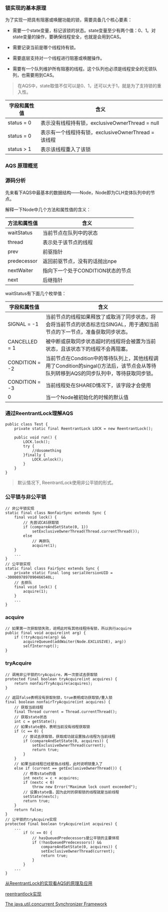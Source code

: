 ### 锁实现的基本原理

为了实现一把具有阻塞或唤醒功能的锁，需要具备几个核心要素：

- 需要一个state变量，标记该锁的状态。state变量至少有两个值：0、1。对state变量的操作，要确保线程安全，也就是会用到CAS。

- 需要记录当前是哪个线程持有锁。

- 需要底层支持对一个线程进行阻塞或唤醒操作。

- 需要有一个队列维护所有阻塞的线程。这个队列也必须是线程安全的无锁队列，也需要用到CAS。


> 在AQS中，state取值不仅可以是0、1，还可以大于1，就是为了支持锁的重入性。

|  字段和属性值   | 含义  |
|  ----  | ----  |
| status = 0  | 表示没有线程持有锁，exclusiveOwnerThread = null |
| status = 0  | 表示有一个线程持有锁，exclusiveOwnerThread = 该线程 |
| status > 1  | 表示该线程重入了该锁 |


### AQS 原理概览




### 源码分析

先来看下AQS中最基本的数据结构——Node，Node即为CLH变体队列中的节点。

解释一下Node中几个方法和属性值的含义：

|  方法和属性值   | 含义  |
|  ----  | ----  |
| waitStatus  | 当前节点在队列中的状态 |
| thread  | 表示处于该节点的线程 |
| prev  | 前驱指针 |
| predecessor  | 返回前驱节点，没有的话抛出npe |
| nextWaiter  | 指向下一个处于CONDITION状态的节点 |
| next  | 后继指针 |

waitStatus有下面几个枚举值：

|  字段和属性值   | 含义  |
|  ----  | ----  |
| SIGNAL = -1  | 当前节点的线程如果释放了或取消了同步状态，将会将当前节点的状态标志位SINGAL，用于通知当前节点的下一节点，准备获取同步状态。 |
| CANCELLED = 1 | 被中断或获取同步状态超时的线程将会被置为当前状态，且该状态下的线程不会再阻塞。 |
| CONDITION = -2  | 当前节点在Condition中的等待队列上，其他线程调用了Condition的singal()方法后，该节点会从等待队列转移到AQS的同步队列中，等待获取同步锁。 |
|CONDITION = -3|当前线程处在SHARED情况下，该字段才会使用|
| 0  |当一个Node被初始化的时候的默认值 |

### 通过ReentrantLock理解AQS

```
public class Test {
    private static final ReentrantLock LOCK = new ReentrantLock();

    public void run() {
        LOCK.lock();
        try {
            //dosomething
        }finally {
            LOCK.unlock();
        }
    }
}
```

> 默认情况下, ReentrantLock使用非公平锁的形式。

### 公平锁与非公平锁

```
// 非公平锁实现
static final class NonfairSync extends Sync {
	final void lock() {
        // 先尝试CAS获取锁
        if (compareAndSetState(0, 1))
            setExclusiveOwnerThread(Thread.currentThread());
        else
            // 再排队
            acquire(1);
    }
    ...
}
// 公平锁实现
static final class FairSync extends Sync {
    private static final long serialVersionUID = -3000897897090466540L;
	// 去排队
    final void lock() {
        acquire(1);
    }
    ...
}

```

### acquire

```
// 如果第一次获取锁失败，说明此时有其他线程持有锁，所以执行acquire
public final void acquire(int arg) {
    if (!tryAcquire(arg) &&
        acquireQueued(addWaiter(Node.EXCLUSIVE), arg))
        selfInterrupt();
}

```

### tryAcquire

```
// 调用非公平锁的tryAcquire，再一次尝试去获取锁
protected final boolean tryAcquire(int acquires) {
    return nonfairTryAcquire(acquires);
}

// 返回false表明没有获取到锁，true表明成功获取锁/重入锁
final boolean nonfairTryAcquire(int acquires) {
    // 获取当前线程
    final Thread current = Thread.currentThread();
    // 获取state状态
    int c = getState();
    // 如果state是0，表明当前没有线程获取锁
    if (c == 0) {
        // 尝试去获取锁，获取成功就设置独占线程为当前线程
        if (compareAndSetState(0, acquires)) {
            setExclusiveOwnerThread(current);
            return true;
        }
    }
    // 如果当前线程已经是独占线程，此时说明锁重入了
    else if (current == getExclusiveOwnerThread()) {
        // 修改state的值
        int nextc = c + acquires;
        if (nextc < 0)
            throw new Error("Maximum lock count exceeded");
        // 设置state值，因为此时的获取锁的线程就是当前线程
        setState(nextc);
        return true;
    }
    return false;
}
// 公平锁的tryAcquire实现
protected final boolean tryAcquire(int acquires) {
    ...
        if (c == 0) {
            // hasQueuedPredecessors是公平锁的主要体现
            if (!hasQueuedPredecessors() &&
                compareAndSetState(0, acquires)) {
                setExclusiveOwnerThread(current);
                return true;
            }
        }
    ...
}

```

[从ReentrantLock的实现看AQS的原理及应用](https://tech.meituan.com/2019/12/05/aqs-theory-and-apply.html)

[reentrantlock实现](https://leejay.top/post/reentrantlock/)

[The java.util.concurrent Synchronizer Framework](https://gonearewe.github.io/2021/04/10/AQS-%E6%A1%86%E6%9E%B6%E8%AE%BA%E6%96%87%E7%BF%BB%E8%AF%91-The-java.util.concurrent-Synchronizer-Framework/)